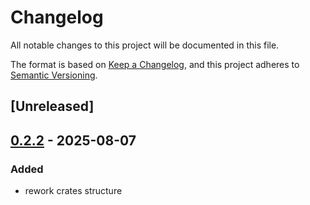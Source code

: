# Changelog

All notable changes to this project will be documented in this file.

The format is based on [Keep a Changelog](https://keepachangelog.com/en/1.0.0/),
and this project adheres to [Semantic Versioning](https://semver.org/spec/v2.0.0.html).

## [Unreleased]

## [0.2.2](https://github.com/mathyslv/syscaller/compare/syscaller-v0.2.1...syscaller-v0.2.2) - 2025-08-07

### Added

- rework crates structure
